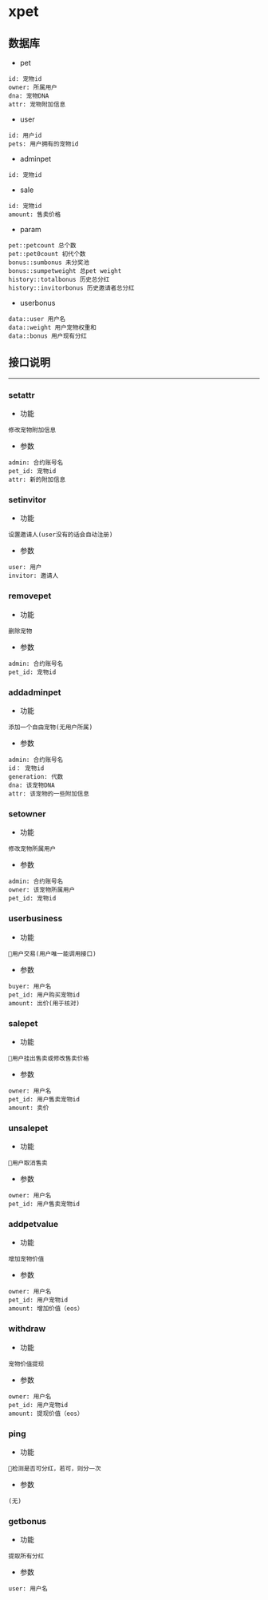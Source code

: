 # xpet
## 数据库
* pet
```
id: 宠物id
owner: 所属用户
dna: 宠物DNA
attr: 宠物附加信息
```
* user
```
id: 用户id
pets: 用户拥有的宠物id
```
* adminpet
```
id: 宠物id
```
* sale
```
id: 宠物id
amount: 售卖价格
```
* param
```
pet::petcount 总个数
pet::pet0count 初代个数
bonus::sumbonus 未分奖池
bonus::sumpetweight 总pet weight
history::totalbonus 历史总分红
history::invitorbonus 历史邀请者总分红
```
* userbonus
```
data::user 用户名
data::weight 用户宠物权重和
data::bonus 用户现有分红
```  

## 接口说明  
-----------  
### setattr 
* 功能
```
修改宠物附加信息
```
* 参数   
```
admin: 合约账号名
pet_id: 宠物id
attr: 新的附加信息
```

### setinvitor 
* 功能
```
设置邀请人(user没有的话会自动注册)
```
* 参数   
```
user: 用户
invitor: 邀请人
```

### removepet 
* 功能
```
删除宠物
```
* 参数   
```
admin: 合约账号名
pet_id: 宠物id
```

### addadminpet 
* 功能
```
添加一个自由宠物(无用户所属)
```
* 参数   
```
admin: 合约账号名
id： 宠物id
generation: 代数
dna: 该宠物DNA
attr: 该宠物的一些附加信息
```

### setowner 
* 功能
```
修改宠物所属用户
```
* 参数   
```
admin: 合约账号名
owner: 该宠物所属用户
pet_id: 宠物id
```

### userbusiness 
* 功能
```
用户交易(用户唯一能调用接口)
```
* 参数   
```
buyer: 用户名
pet_id: 用户购买宠物id
amount: 出价(用于核对)
```

### salepet 
* 功能
```
用户挂出售卖或修改售卖价格
```
* 参数   
```
owner: 用户名
pet_id: 用户售卖宠物id
amount: 卖价
```

### unsalepet 
* 功能
```
用户取消售卖
```
* 参数   
```
owner: 用户名
pet_id: 用户售卖宠物id
```

### addpetvalue 
* 功能
```
增加宠物价值
```
* 参数   
```
owner: 用户名
pet_id: 用户宠物id
amount: 增加价值（eos）
```

### withdraw 
* 功能
```
宠物价值提现
```
* 参数   
```
owner: 用户名
pet_id: 用户宠物id
amount: 提现价值（eos）
```

### ping 
* 功能
```
检测是否可分红，若可，则分一次
```
* 参数   
```
(无)
```

### getbonus
* 功能
```
提取所有分红
```
* 参数   
```
user: 用户名
```

